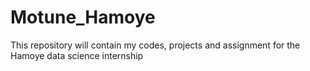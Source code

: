 # Motune_Hamoye
This repository will contain my codes, projects and assignment for the Hamoye data science internship
